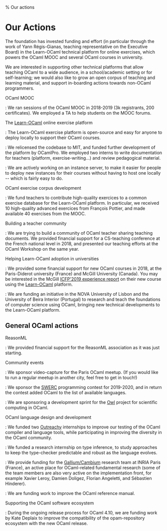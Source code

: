 % Our actions

# Our Actions

The foundation has invested funding and effort (in particular through
the work of Yann Régis-Gianas, teaching representative on the
Executive Board) in the Learn-OCaml technical platform for online
exercises, which powers the OCaml MOOC and several OCaml courses in
university.

We are interested in supporting other technical platforms that allow
teaching OCaml to a wide audience, in a school/academic setting or for
self-learning; we would also like to grow an open corpus of teaching
and learning material, and support in-boarding actions towards
non-OCaml programmers.

OCaml MOOC

: We ran sessions of the OCaml MOOC in 2018-2019 (3k registrants, 200
certificates). We employed a TA to help students on the MOOC forums.

The [Learn-OCaml](learn-ocaml.html) online exercise platform

: The Learn-OCaml exercise platform is open-source and easy for anyone
   to deploy locally to support their OCaml courses.
   
: We relicensed the codebase to MIT, and funded further development of
  the platform by OCamlPro. We employed two interns to write
  documentation for teachers (platform, exercise-writing...) and
  review pedagogical material.
 
: We are actively working on an instance server, to make it easier for
  people to deploy new instances for their courses without having to
  host one locally -- which is fairly easy to do.

OCaml exercise corpus development

: We fund teachers to contribute high-quality exercices to a common
  exercise database for the Learn-OCaml platform. In particular, we
  received 10 high-quality advanced exercices from François Pottier,
  and made available 40 exercises from the MOOC.

Building a teacher community

: We are trying to build a community of OCaml teacher sharing teaching
  documents. We provided financial support for a CS-teaching
  conference at the French national level in 2018, and presented our
  teaching efforts at the OCaml Workshop on the same year.

Helping Learn-OCaml adoption in universities

: We provided some financial support for new OCaml courses in 2018, at
  the Paris-Diderot university (France) and McGill University
  (Canada). You may be interested in the McGill [ICFP'2019 experience
  report](https://www.cs.mcgill.ca/~bpientka/papers/learn-ocaml-icfp19)
  on their new course using the [Learn-OCaml](learn-ocaml.html) platform.

: We are funding an initiative in the NOVA University of Lisbon and
  the University of Beira Interior (Portugal) to research and teach
  the foundations of computer science using OCaml, bringing new
  technical developments to the Learn-OCaml platform.

## General OCaml actions

ReasonML

: We provided financial support for the ReasonML association as it was just starting.

Community events

: We sponsor video-capture for the Paris OCaml meetup. (If you would
  like to run a regular meetup in another city, feel free to get in
  touch!)

: We sponsor the [SWERC](https://swerc.eu/2019/about/) programming
  contest for 2019-2020, and in return the contest added OCaml to the
  list of available languages.

: We are sponsoring a development sprint for the
  [Owl](https://github.com/owlbarn) project for scientific computing
  in OCaml.

OCaml language design and development

: We funded two [Outreachy](https://www.outreachy.org/) internships to
  improve our testing of the OCaml compiler and language tools, while
  participating in improving the diversity in the OCaml community.

: We funded a research internship on type inference, to study
  approaches to keep the type-checker predictable and robust as the
  language evolves.

: We provide funding for the
  [Gallium/Cambium](http://cambium.inria.fr/) research team at INRIA
  Paris (France), an active place for OCaml-related fundamental
  research (some of the team members are also very active on the
  implementation front, for example Xavier Leroy, Damien Doligez,
  Florian Angeletti, and Sébastien Hinderer).

: We are funding work to improve the OCaml reference manual.

Supporting the OCaml software ecosystem

: During the ongoing release process for OCaml 4.10, we are funding
  work by Kate Deplaix to improve the compatibility of the
  opam-repository ecosystem with the new OCaml release.
